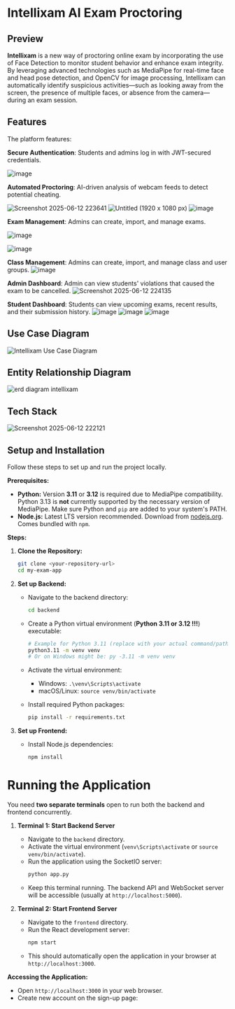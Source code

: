 # Intellixam AI Exam Proctoring
## Preview
**Intellixam** is a new way of proctoring online exam by incorporating the use of Face Detection to monitor student behavior and enhance exam integrity. By leveraging advanced technologies such as MediaPipe for real-time face and head pose detection, and OpenCV for image processing, Intellixam can automatically identify suspicious activities—such as looking away from the screen, the presence of multiple faces, or absence from the camera—during an exam session.

## Features
The platform features:

**Secure Authentication**: Students and admins log in with JWT-secured credentials.

![image](https://github.com/user-attachments/assets/6e3241eb-f64f-4a24-a983-94be48f05ba5)


**Automated Proctoring**: AI-driven analysis of webcam feeds to detect potential cheating.

![Screenshot 2025-06-12 223641](https://github.com/user-attachments/assets/79b3ea66-20e1-4b17-b9a4-eb829018b735)
![Untitled (1920 x 1080 px)](https://github.com/user-attachments/assets/54b19cd1-0c6a-44cb-9983-c80aa06227b0)
![image](https://github.com/user-attachments/assets/f3e532d2-d5ee-4361-a26b-8e29d62a91bc)


**Exam Management**: Admins can create, import, and manage exams.

![image](https://github.com/user-attachments/assets/4f1f7815-4580-462d-921e-434c43e84018)

![image](https://github.com/user-attachments/assets/0b6f362a-f1d9-4bc0-a2b5-09b8a7f481d6)

**Class Management**: Admins can create, import, and manage class and user groups.
![image](https://github.com/user-attachments/assets/efae3fd5-89ad-4f19-9958-58473cf9274c)

**Admin Dashboard**: Admin can view students' violations that caused the exam to be cancelled.
![Screenshot 2025-06-12 224135](https://github.com/user-attachments/assets/2f8dadf5-38fc-413a-844d-05ade5d4645d)


**Student Dashboard**: Students can view upcoming exams, recent results, and their submission history.
![image](https://github.com/user-attachments/assets/32023d21-9220-41b9-aa4a-5cb587849033)
![image](https://github.com/user-attachments/assets/8c9891db-d438-49e5-9e75-44655466be19)
![image](https://github.com/user-attachments/assets/6b6ddac2-1d06-4f45-a28a-6abf64a8257f)



## Use Case Diagram
![Intellixam Use Case Diagram](https://github.com/user-attachments/assets/e58c2a06-f678-433c-a858-1d900aa41ea8)

## Entity Relationship Diagram
![erd diagram intellixam](https://github.com/user-attachments/assets/ac19cde2-bf3a-4263-93b4-adb1ad7c4dd6)

## Tech Stack
![Screenshot 2025-06-12 222121](https://github.com/user-attachments/assets/0b7df924-edeb-42d3-87a6-6525027ed14f)



## Setup and Installation

Follow these steps to set up and run the project locally.

**Prerequisites:**

*   **Python:** Version **3.11** or **3.12** is required due to MediaPipe compatibility. Python 3.13 is **not** currently supported by the necessary version of MediaPipe. Make sure Python and `pip` are added to your system's PATH.
*   **Node.js:** Latest LTS version recommended. Download from [nodejs.org](https://nodejs.org/). Comes bundled with `npm`.

**Steps:**

1.  **Clone the Repository:**
    ```bash
    git clone <your-repository-url>
    cd my-exam-app
    ```
2.  **Set up Backend:**
    *   Navigate to the backend directory:
        ```bash
        cd backend
        ```
    *   Create a Python virtual environment (**Python 3.11 or 3.12 !!!**) executable:
        ```bash
        # Example for Python 3.11 (replace with your actual command/path if needed):
        python3.11 -m venv venv
        # Or on Windows might be: py -3.11 -m venv venv
        ```
    *   Activate the virtual environment:
        *   Windows: `.\venv\Scripts\activate`
        *   macOS/Linux: `source venv/bin/activate`

    *   Install required Python packages:
        ```bash
        pip install -r requirements.txt
        ```
        

3.  **Set up Frontend:**
    *   Install Node.js dependencies:
        ```bash
        npm install
        ```

# Running the Application

You need **two separate terminals** open to run both the backend and frontend concurrently.

1.  **Terminal 1: Start Backend Server**
    *   Navigate to the `backend` directory.
    *   Activate the virtual environment (`venv\Scripts\activate` or `source venv/bin/activate`).
    *   Run the application using the SocketIO server:
        ```bash
        python app.py
        ```
    *   Keep this terminal running. The backend API and WebSocket server will be accessible (usually at `http://localhost:5000`).

2.  **Terminal 2: Start Frontend Server**
    *   Navigate to the `frontend` directory.
    *   Run the React development server:
        ```bash
        npm start
        ```
    *   This should automatically open the application in your browser at `http://localhost:3000`.

**Accessing the Application:**

*   Open `http://localhost:3000` in your web browser.
*   Create new account on the sign-up page:
